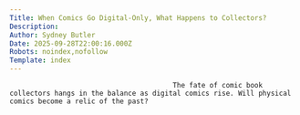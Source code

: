 ```yaml
---
Title: When Comics Go Digital-Only, What Happens to Collectors?
Description: 
Author: Sydney Butler
Date: 2025-09-28T22:00:16.000Z
Robots: noindex,nofollow
Template: index
---
```


                                            The fate of comic book collectors hangs in the balance as digital comics rise. Will physical comics become a relic of the past?
                                        
